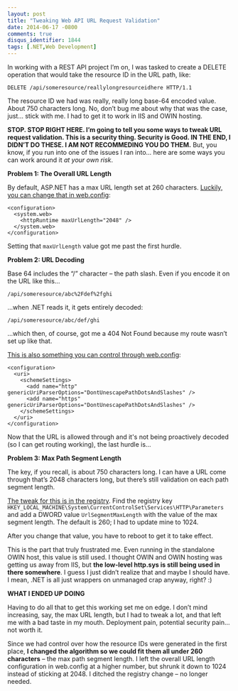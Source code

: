 ```yaml
---
layout: post
title: "Tweaking Web API URL Request Validation"
date: 2014-06-17 -0800
comments: true
disqus_identifier: 1844
tags: [.NET,Web Development]
---
```

In working with a REST API project I’m on, I was tasked to create a
DELETE operation that would take the resource ID in the URL path, like:

`DELETE /api/someresource/reallylongresourceidhere HTTP/1.1`

The resource ID we had was really, really long base-64 encoded value.
About 750 characters long. No, don’t bug me about why that was the case,
just… stick with me. I had to get it to work in IIS and OWIN hosting.

**STOP. STOP RIGHT HERE. I’m going to tell you some ways to tweak URL
request validation. This is a security thing. Security is Good. IN THE
END, I DIDN’T DO THESE. I AM NOT RECOMMEDING YOU DO THEM.** But, you
know, if you run into one of the issues I ran into… here are some ways
you can work around it *at your own risk*.

**Problem 1: The Overall URL Length**

By default, ASP.NET has a max URL length set at 260 characters.
[Luckily, you can change that in
web.config](http://msdn.microsoft.com/en-us/library/e1f13641(v=vs.100).aspx):

    <configuration>
      <system.web>
        <httpRuntime maxUrlLength="2048" />
      </system.web>
    </configuration>

Setting that `maxUrlLength` value got me past the first hurdle.

**Problem 2: URL Decoding**

Base 64 includes the “/” character – the path slash. Even if you encode
it on the URL like this…

`/api/someresource/abc%2Fdef%2fghi`

…when .NET reads it, it gets entirely decoded:

`/api/someresource/abc/def/ghi`

…which then, of course, got me a 404 Not Found because my route wasn’t
set up like that.

[This is also something you can control through
web.config](http://msdn.microsoft.com/en-us/library/ee656539.aspx):

    <configuration>
      <uri>
        <schemeSettings>
          <add name="http" genericUriParserOptions="DontUnescapePathDotsAndSlashes" />
          <add name="https" genericUriParserOptions="DontUnescapePathDotsAndSlashes" />
        </schemeSettings>
      </uri>
    </configuration>

Now that the URL is allowed through and it's not being proactively
decoded (so I can get routing working), the last hurdle is...

**Problem 3: Max Path Segment Length**

The key, if you recall, is about 750 characters long. I can have a URL
come through that’s 2048 characters long, but there’s still validation
on each path segment length.

[The tweak for this is in the
registry](http://support.microsoft.com/kb/820129). Find the registry key
`HKEY_LOCAL_MACHINE\System\CurrentControlSet\Services\HTTP\Parameters`
and add a DWORD value `UrlSegmentMaxLength` with the value of the max
segment length. The default is 260; I had to update mine to 1024.

After you change that value, you have to reboot to get it to take
effect.

This is the part that truly frustrated me. Even running in the
standalone OWIN host, this value is still used. I thought OWIN and OWIN
hosting was getting us away from IIS, but **the low-level http.sys is
still being used in there somewhere**. I guess I just didn’t realize
that and maybe I should have. I mean, .NET is all just wrappers on
unmanaged crap anyway, right? :)

**WHAT I ENDED UP DOING**

Having to do all that to get this working set me on edge. I don’t mind
increasing, say, the max URL length, but I had to tweak a lot, and that
left me with a bad taste in my mouth. Deployment pain, potential
security pain… not worth it.

Since we had control over how the resource IDs were generated in the
first place, **I changed the algorithm so we could fit them all under
260 characters** – the max path segment length. I left the overall URL
length configuration in web.config at a higher number, but shrunk it
down to 1024 instead of sticking at 2048. I ditched the registry change
– no longer needed.


